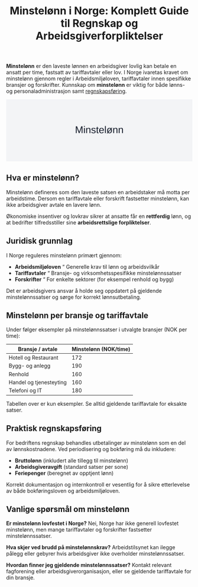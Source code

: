 ﻿---
title: "Minstelønn i Norge: Komplett Guide til Regnskap og Arbeidsgiverforpliktelser"
seoTitle: "Minstelønn i Norge: Komplett Guide til Regnskap og Arbeidsgiverforpliktelser"
description: '**Minstelønn** er den laveste lønnen en arbeidsgiver lovlig kan betale en ansatt per time, fastsatt av tariffavtaler eller lov. I Norge ivaretas kravet om min...'
---

**Minstelønn** er den laveste lønnen en arbeidsgiver lovlig kan betale en ansatt per time, fastsatt av tariffavtaler eller lov. I Norge ivaretas kravet om minstelønn gjennom regler i Arbeidsmiljøloven, tariffavtaler innen spesifikke bransjer og forskrifter. Kunnskap om **minstelønn** er viktig for både lønns- og personaladministrasjon samt [regnskapsføring](/blogs/regnskap/hva-er-bokforing "Hva er Bokføring? Komplett Guide til Regnskapsføring").

![Minstelønn i Regnskap](minstelonn-image.svg)

## Hva er minstelønn?

Minstelønn defineres som den laveste satsen en arbeidstaker må motta per arbeidstime. Dersom en tariffavtale eller forskrift fastsetter minstelønn, kan ikke arbeidsgiver avtale en lavere lønn.

Økonomiske insentiver og lovkrav sikrer at ansatte får en **rettferdig** lønn, og at bedrifter tilfredsstiller sine **arbeidsrettslige forpliktelser**.

## Juridisk grunnlag

I Norge reguleres minstelønn primært gjennom:

* **Arbeidsmiljøloven** “ Generelle krav til lønn og arbeidsvilkår
* **Tariffavtaler** “ Bransje- og virksomhetsspesifikke minstelønnssatser
* **Forskrifter** “ For enkelte sektorer (for eksempel renhold og bygg)

Det er arbeidsgivers ansvar å holde seg oppdatert på gjeldende minstelønnssatser og sørge for korrekt lønnsutbetaling.

## Minstelønn per bransje og tariffavtale

Under følger eksempler på minstelønnssatser i utvalgte bransjer (NOK per time):

| Bransje / avtale         | Minstelønn (NOK/time) |
|--------------------------|-----------------------|
| Hotell og Restaurant     | 172                   |
| Bygg- og anlegg          | 190                   |
| Renhold                  | 160                   |
| Handel og tjenesteyting  | 160                   |
| Telefoni og IT           | 180                   |

Tabellen over er kun eksempler. Se alltid gjeldende tariffavtale for eksakte satser.

## Praktisk regnskapsføring

For bedriftens regnskap behandles utbetalinger av minstelønn som en del av lønnskostnadene. Ved periodisering og bokføring må du inkludere:

* **Bruttolønn** (inkludert alle tillegg til minstelønn)
* **Arbeidsgiveravgift** (standard satser per sone)
* **Feriepenger** (beregnet av opptjent lønn)

Korrekt dokumentasjon og internkontroll er vesentlig for å sikre etterlevelse av både bokføringsloven og arbeidsmiljøloven.

## Vanlige spørsmål om minstelønn

**Er minstelønn lovfestet i Norge?**
Nei, Norge har ikke generell lovfestet minstelønn, men mange tariffavtaler og forskrifter fastsetter minstelønnssatser.

**Hva skjer ved brudd på minstelønnskrav?**
Arbeidstilsynet kan ilegge pålegg eller gebyrer hvis arbeidsgiver ikke overholder minstelønnssatser.

**Hvordan finner jeg gjeldende minstelønnssatser?**
Kontakt relevant fagforening eller arbeidsgiverorganisasjon, eller se gjeldende tariffavtale for din bransje.










